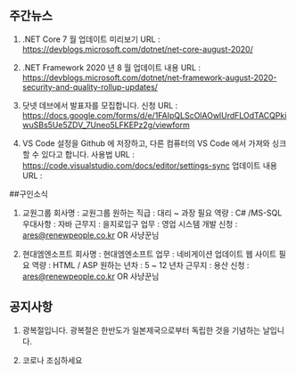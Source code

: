 ## 주간뉴스

1) .NET Core 7 월 업데이트 미리보기
URL : https://devblogs.microsoft.com/dotnet/net-core-august-2020/

2) .NET Framework 2020 년 8 월 업데이트 내용
URL : https://devblogs.microsoft.com/dotnet/net-framework-august-2020-security-and-quality-rollup-updates/

3) 닷넷 데브에서 발표자를 모집합니다.
신청 URL : https://docs.google.com/forms/d/e/1FAIpQLScOlAOwlUrdFLOdTACQPkiwuSBs5Ue5ZDV_7Uneo5LFKEPz2g/viewform

4) VS Code 설정을 Github 에 저장하고, 다른 컴퓨터의 VS Code 에서 가져와 싱크할 수 있다고 합니다.
사용법 URL : https://code.visualstudio.com/docs/editor/settings-sync
업데이트 내용 URL :

##구인소식
1) 교원그룹 
회사명 : 교원그룹
원하는 직급 : 대리 ~ 과장
필요 역량 : C# /MS-SQL
우대사항 : 자바 
근무지 : 을지로입구
업무 : 영업 시스템 개발
신청 : ares@renewpeople.co.kr OR 사냥꾼님

2) 현대엠엔소프트
회사명 : 현대엠엔소프트
업무 : 네비게이션 업데이트 웹 사이트 
필요 역량 : HTML / ASP
원하는 년차 : 5 ~ 12 년차
근무지 : 용산
신청 : ares@renewpeople.co.kr OR 사냥꾼님

## 공지사항
1) 광복절입니다. 광복절은 한반도가 일본제국으로부터 독립한 것을 기념하는 날입니다.

2) 코로나 조심하세요

